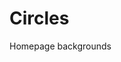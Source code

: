 # Circles
Homepage backgrounds
<!DOCTYPE html>
<html>
    <head>
        <title>RandomCircles</title>
    <meta name="viewport" content="width=device-width,initial-scale=1"/>
    </head>
    <body>
    <canvas id="canvas"></canvas>
    </body>
<script>
//touch obj and touch event.................
/*event sets touch.x and y*/
var touch = {
    x : undefined ,
    y : undefined
};
canvas.addEventListener("touchmove",
  function(ev){
    ev.preventDefault();
    touch.x = ev.touches[0].clientX;
    touch.y = ev.touches[0].clientY;
});
//
//mouse obj and mouse event
/*event sets mouse.x and y*/
var mouse = {
    x : undefined ,
    y : undefined
};
canvas.addEventListener("mousemove",
  function(ev){
    ev.preventDefault();
    mouse.x = ev.x;
    mouse.y = ev.y;
//    console.log(mouse.x)
});
//........................................

//setting canvas............................
canvas = document.querySelector("#canvas");
canvas.width = window.innerWidth;
canvas.height = window.innerHeight;
window.addEventListener("resize",function(){
    canvas.width = window.innerWidth;
    canvas.height = window.innerHeight;
});
c = canvas.getContext("2d");
//..........................................

//CircleDrawing class........................
function CircleDrawing(x,dx,y,dy,r,color,
                       maxr){
    this.x = x;
    this.dx = dx;
    this.y = y;
    this.dy = dy;
    this.r = r;
    this.color = color;
    this.maxr = maxr;
    this.minr = r;
    
    this.draw = function(){
        c.beginPath();
        c.arc(this.x,this.y,this.r,0,
              Math.PI*2,false);
        c.fillStyle=color;
        c.fill();
    }
    this.update = function(){

        if(this.x>innerWidth-this.r ||
           this.x<0+this.r){
          this.dx = -this.dx;
        }
        if(this.y>innerHeight-this.r ||
           this.y<0+this.r){
          this.dy = -this.dy;
        }
        
        //intraction...for touch.....
        if((touch.x - this.x) < 40 &&
           (touch.x - this.x) > -40 &&
           (touch.y - this.y) < 40 &&
           (touch.y - this.y) > -40){
           if (this.r < this.maxr){
            this.r += 1;
            }
        }else if(this.r >= this.minr){
            this.r += -1;
        }
        /*
        //for mouse intraction
        if((mouse.x - this.x) < 50 &&
           (mouse.x - this.x) > -50 &&
           (mouse.y - this.y) < 50 &&
           (mouse.y - this.y) > -50){
           if (this.r < this.maxr){
            this.r += 1;
            }
        }else if(this.r >= this.minr){
            this.r += -1;
        };
        */
        //.........................
        
        this.draw();
        this.x += this.dx;
        this.y += this.dy;
    }
};
//........................................
//colorarray..............................
/*storing colors*/
var colorarray = [
    "#fffa",
    "#f00a",
    "#07971Aaa",
    "#4076C4aa",
    "#901FF4aa",
    "#30CCD9aa",
];
//........................................
//circlearray.............................
/*it creates many circles and stores in array*/
var circlearray = [];
for(let i=0; i<600; i++){

    r1 = (Math.random()*2)+1;
    x1 = Math.random()*(innerWidth-2*r1)+r1;
    dx1 = (Math.random()-0.5)*1.5;
    y1 = Math.random()*(innerHeight-2*r1)
                        +r1;
    dy1 = (Math.random()-0.5)*1.5;
    col1= colorarray[Math.floor(Math.random()
                      *colorarray.length)];
    maxr1 = 50;
    
    
    circlearray.push(new CircleDrawing(x1,
           dx1,y1,dy1,r1,col1,maxr1));
};
//........................................
//animate frame...........................
/*it clears canvas and call update method for
each CircleDrawing  obj that are stored in
circlearray*/
function animate(){
    requestAnimationFrame(animate);
    c.clearRect(0,0,innerWidth,innerHeight);
    
    for(let i=0; i< circlearray.length; i++){
        circlearray[i].update();
    };
    
};
animate();
//.....................................

</script>
</html>
